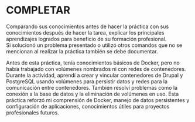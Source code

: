 # COMPLETAR  
Comparando sus conocimientos antes de hacer la práctica con sus conocimientos después de hacer la tarea, explicar los principales aprendizajes logrados para beneficio de su formación profesional.  
Si solucionó un problema presentado o utilizó otros comandos que no se mencionan al realizar la práctica también se debe documentar.

Antes de esta práctica, tenía conocimientos básicos de Docker, pero no había trabajado con volúmenes nombrados ni con redes de contenedores. Durante la actividad, aprendí a crear y vincular contenedores de Drupal y PostgreSQL usando volúmenes para persistir datos y redes para la comunicación entre contenedores. También resolví problemas como la conexión a la base de datos y la eliminación de volúmenes en uso. Esta práctica reforzó mi comprensión de Docker, manejo de datos persistentes y configuración de aplicaciones, conocimientos útiles para proyectos profesionales futuros.
